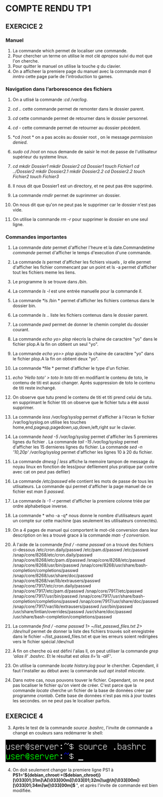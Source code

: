 # COMPTE RENDU  TP1

##  EXERCICE 2

### Manuel 

1. La commande which permet   de localiser une commande.
2. Pour chercher un terme on utilise le mot clé  *apropos* suivi du mot que l'on cherche.
3. Pour quitter le manuel on utilise la touche *q* du clavier.
4. On a afficheer la premiere page du manuel avec la commande *man 6 inntro* cette  page parle de l'introduction to games.


### Navigation dans l’arborescence des fichiers 

1. On a utlisé la commande :*cd /var/log*.
2. *cd ..*  cette commande permet de remonter dans le dossier parent.
3. *cd* cette commande permet de retourner dans le dossier personnel.
4. *cd -* cette commande permet de retourner  au dossier pécédent.
5. *cd /root * on a pas accès au dossier  root , on le message *permission denied*. 
6. *sudo cd /root*  on nous demande de saisir le mot de passe de  l'utilisateur supérieur du systeme linux.
7. *cd*
   *mkdir Dossier1*
   *mkdir Dossier2*
   *cd Dossier1*
   *touch Fichier1*
   *cd ../Dossier2*
   *mkdir Dossier2.1*
   *mkdir Dossier2.2*
   *cd Dossier2.2*
   *touch Fichier2*
   *touch Fichier3*

8. Il nous dit que Dossier1 est un directory, et ne peut pas être supprimé.
9. La commande *rmdir* permet de suprimmer un dossier.
10. On nous dit que qu'on ne peut pas le supprimer car le dossier n'est pas vide.
11. On utilise la commande *rm -r* pour supprimer le dossier en une seul ligne.



### Commandes importantes 
1. La commande *date* permet d'afficher l'heure  et la date.Commande*time commande* permet d'afficher le temps d'execution d'une commande.
2. La commande *ls* permet d'afficher les fichiers visuels  , *la* elle permet d'afficher les fichier commencant par un point  et ls -a permet d'afficher tout les fichiers meme les liens.
3. Le programme *ls* se trouve dans */bin*.
4. La commande  *ls -l* est une entrée manuelle  pour la commande *ll*.
5. La commande *ls /bin * permet d'afficher les fichiers contenus dans le dossier bin.
6. La commande *ls ..* liste les fichiers contenus dans le dossier parent.
7. La commande *pwd* permet  de donner le chemin complet du dossier courant.
8. La commande *echo *yo*> plop* réecris la chaine de caractère "yo" dans le fichier plop.A la fin on obtient un seul "yo".
9. La commande *echo *yo*>> plop* ajoute  la chaine de caractère "yo" dans le fichier plop.A la fin on obtient deux "yo".
10. La commande *file * permet d'afficher le type d'un fichier.
11. *echo 'Hello toto' > toto* *ln toto titi* en modifiant le contenu de toto, le contenu de titi est aussi changer. Après suppression de toto le contenu de titi reste inchangé.
12. On observe que tutu prend le contenu de titi et titi prend celui de tutu. en supprimant le fichier titi on observe que le fichier tutu a été aussi supprimer.

13. La commande *less /var/log/syslog* permet d'afficher à l'écran le fichier /var/log/syslog.on utilise les touches home,end,pageup,pagedown,up,down,left,right sur le clavier.

14. La commande *head -5 /var/log/syslog* permet d'afficher les 5 premieres lignes du fichier .
    La commande *tail -15 /var/log/syslog* permet d'afficher les 15 dernieres lignes  du fichier.
    La commande *sed -n '10,20p' /var/log/syslog* permet d'afficher les lignes 10 à 20 du fichier.
15. La commande  *dmesg | less* affiche  la memoire  tampon de message du noyau linux en fonction de less(pour defilement plus pratique par contre avec cat on peut pas defiler)

16. La commande */etc/passwd* elle  contient  les mots de passe de tous les utlisateurs. La commande qui permet d'afficher la page manuel de ce fichier est *man 5 passwd*.

17. La commande *ls -1 -r* permet d'afficher  la premiere colonne triée par ordre alphabetique inverse.

18. La  commande * who -a -q*  nous donne le nombre d’utilisateurs ayant un compte sur cette machine (pas seulement les utilisateurs connectés).

19. On a 4 pages de manuel  qui comportent le mot-clé conversion dans leur description on les a trouvé grace à la commande *man -f conversion*.

20. À l'aide  de  la commande *find / -name passwd* on a trouvé des fichiers ci-dessous
	/etc/cron.daily/passwd
	/etc/pam.d/passwd
	/etc/passwd
	/snap/core/8268/etc/cron.daily/passwd
	/snap/core/8268/etc/pam.d/passwd
	/snap/core/8268/etc/passwd
	/snap/core/8268/usr/bin/passwd
	/snap/core/8268/usr/share/bash-completion/completions/passwd
	/snap/core/8268/usr/share/doc/passwd
	/snap/core/8268/var/lib/extrausers/passwd
	/snap/core/7917/etc/cron.daily/passwd
	/snap/core/7917/etc/pam.d/passwd
	/snap/core/7917/etc/passwd
	/snap/core/7917/usr/bin/passwd
	/snap/core/7917/usr/share/bash-completion/completions/passwd
	/snap/core/7917/usr/share/doc/passwd
	/snap/core/7917/var/lib/extrausers/passwd
	/usr/bin/passwd
	/usr/share/lintian/overrides/passwd
	/usr/share/doc/passwd
	/usr/share/bash-completion/completions/passwd


21. La commande *find / -name passwd 1> ~/list_passwd_files.txt 2> /dev/null* permet  de  donner  la liste des fichiers trouvés soit enregistrée dans le fichier ~/list_passwd_files.txt et que les erreurs soient redirigées vers le fichier spécial /dev/null 
22. À fin on cherche où est défini l'alias ll, on peut utiliser la commande *grep 'alias ll' .bashrc*. Et le résultat est *alias ll='ls -alF'*.
23. On utilise la commande *locate history.log* pour le chercher. Cependant, il faut l'installer au début avec  la commande *sud apt install mlocate*.
24. Dans notre cas, nous pouvons touver le fichier. Cependant, on ne peut pas localiser le fichier qu'on vient de créer. C'est parce que la commande *locate* cherche un fichier de la base de données créer par programme *crontab*.  Cette  base  de données n'est pas mis à jour toutes les secondes. on ne peut pas le localiser parfois.
	


##  EXERCICE 4

3. Après le test de la commande *source .bashrc*, l'invite de commande a changé en couleurs sans redémarrer le shell:

![changer couleur](/images/changer_couleur.png)	
	

4.  On doit seulement changer la premiere ligne  PS1 à	**PS1='${debian_chroot:+($debian_chroot)}\[\033[01;31m\]\A\[\033[00m\]\[\033[01;32m\]\u@\h\[\033[00m\]:\[\033[01;34m\]\w\[\033[00m\]\$ '**, et après l'invite de commande est bien modifiée.


